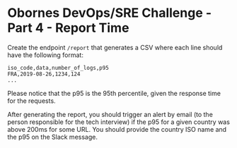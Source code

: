 # Obornes DevOps/SRE Challenge - Part 4 - Report Time

Create the endpoint `/report` that generates a CSV where each line should have the following format:

```
iso_code,data,number_of_logs,p95
FRA,2019-08-26,1234,124
...
```

Please notice that the p95 is the 95th percentile, given the response time for the requests. 

After generating the report, you should trigger an alert by email (to the person responsible for the tech interview) if the p95 for a given country was above 200ms for some URL. 
You should provide the country ISO name and the p95 on the Slack message. 
